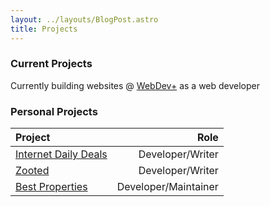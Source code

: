 ```yaml
---
layout: ../layouts/BlogPost.astro
title: Projects
---
```


### Current Projects

Currently building websites @ [WebDev+](https://webdevpl.us/) as a web developer
 

### Personal Projects

| Project                                                |                 Role |
| :----------------------------------------------------- | -------------------: |
| [Internet Daily Deals](https://internetdailydeals.com) |     Developer/Writer |
| [Zooted](https://www.zooted.me)                        |     Developer/Writer |
| [Best Properties](https://www.bestproperties.ph)       | Developer/Maintainer |
